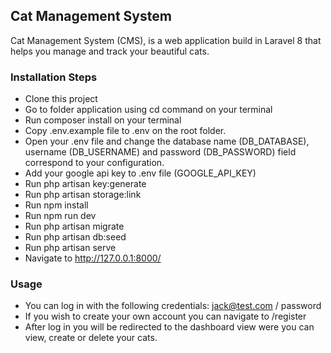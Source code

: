 ## Cat Management System

Cat Management System (CMS), is a web application build in Laravel 8 that helps you manage and track your beautiful cats.


### Installation Steps

- Clone this project
- Go to folder application using cd command on your terminal
- Run composer install on your terminal
- Copy .env.example file to .env on the root folder.
- Open your .env file and change the database name (DB_DATABASE), username (DB_USERNAME) and password (DB_PASSWORD) field correspond to your configuration.
- Add your google api key to .env file (GOOGLE_API_KEY)
- Run php artisan key:generate
- Run php artisan storage:link
- Run npm install 
- Run npm run dev
- Run php artisan migrate
- Run php artisan db:seed
- Run php artisan serve
- Navigate to http://127.0.0.1:8000/

### Usage

- You can log in with the following credentials: jack@test.com / password
- If you wish to create your own account you can navigate to /register
- After log in you will be redirected to the dashboard view were you can view, create or delete your cats.
